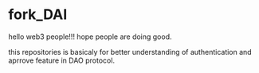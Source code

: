 # fork_DAI

hello web3 people!!! hope people are doing good.

this repositories is basicaly for better understanding of authentication and aprrove feature in DAO protocol.


